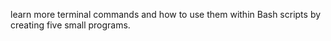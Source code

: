 learn more terminal commands and how to use them within Bash scripts by creating five small programs.
